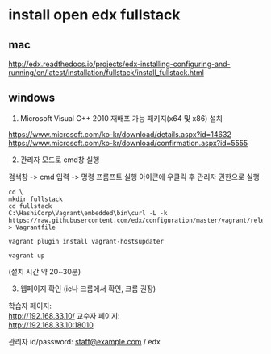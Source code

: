 
# install open edx fullstack

## mac  
http://edx.readthedocs.io/projects/edx-installing-configuring-and-running/en/latest/installation/fullstack/install_fullstack.html  

## windows  

1. Microsoft Visual C++ 2010 재배포 가능 패키지(x64 및 x86)  설치

https://www.microsoft.com/ko-kr/download/details.aspx?id=14632  
https://www.microsoft.com/ko-kr/download/confirmation.aspx?id=5555  

2. 관리자 모드로 cmd창 실행

검색창 -> cmd 입력 -> 명령 프롬프트 실행 아이콘에 우클릭 후 관리자 권한으로 실행  

    cd \  
    mkdir fullstack  
    cd fullstack  
    C:\HashiCorp\Vagrant\embedded\bin\curl -L -k https://raw.githubusercontent.com/edx/configuration/master/vagrant/release/fullstack/Vagrantfile > Vagrantfile  

    vagrant plugin install vagrant-hostsupdater  

    vagrant up  

(설치 시간 약 20~30분)  


3. 웹페이지 확인 (ie나 크롬에서 확인, 크롬 권장)

학습자 페이지:  
http://192.168.33.10/
교수자 페이지:  
http://192.168.33.10:18010

관리자 id/password: staff@example.com  / edx  
